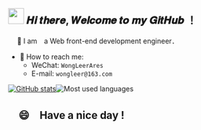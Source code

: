 <h2 ><img src="https://cdn.jsdelivr.net/gh/dmego/images/img/Hi.gif" height="32" /> 𝑯𝒊 𝒕𝒉𝒆𝒓𝒆, 𝑾𝒆𝒍𝒄𝒐𝒎𝒆 𝒕𝒐 𝒎𝒚 𝑮𝒊𝒕𝑯𝒖𝒃 ！</h2>
　
🤝 I am　a Web front-end development engineer．

- 💬 How to reach me:
  - WeChat: `WongLeerAres`
  - E-mail:  `wongleer@163.com`

[![GitHub stats](https://github-readme-stats.vercel.app/api?username=wongLeerr)](https://github.com/anuraghazra/github-readme-stats)![Most used languages](https://github-readme-stats.vercel.app/api/top-langs/?username=wongLeerr&layout=compact&hide_border=true&langs_count=10)

<h2>　😄　Have a nice day !</h2>

<!-- **wongLeerr/wongLeerr** is a ✨ _special_ ✨ repository because its `README.md` (this file) appears on your GitHub profile. -->

<!-- Here are some ideas to get you started:

- 🔭 I’m currently working on ...
- 🌱 I’m currently learning ...
- 👯 I’m looking to collaborate on ...
- 🤔 I’m looking for help with ...
- 💬 Ask me about ...
- 📫 How to reach me: ...
- 😄 Pronouns: ...
- ⚡ Fun fact: ... -->
